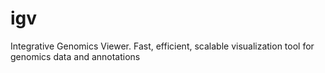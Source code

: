 # igv
Integrative Genomics Viewer. Fast, efficient, scalable visualization tool for genomics data and annotations 
